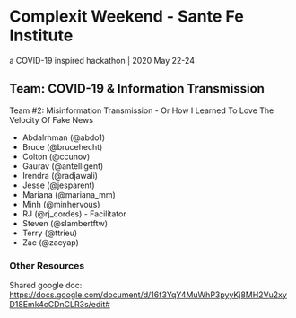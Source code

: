 # Complexit Weekend - Sante Fe Institute 
a COVID-19 inspired hackathon | 2020 May 22-24

## Team: COVID-19 & Information Transmission 
Team #2: Misinformation Transmission -  Or How I Learned To Love The Velocity Of Fake News


- Abdalrhman (@abdo1)
- Bruce (@brucehecht)
- Colton (@ccunov)
- Gaurav (@antelligent)
- Irendra (@radjawali)
- Jesse (@jesparent)
- Mariana (@mariana_mm)
- Minh (@minhervous)
- RJ (@rj_cordes) - Facilitator
- Steven (@slambertftw)
- Terry (@ttrieu)
- Zac (@zacyap)


### Other Resources
Shared google doc: https://docs.google.com/document/d/16f3YqY4MuWhP3pyyKj8MH2Vu2xyD18Emk4cCDnCLR3s/edit# 
